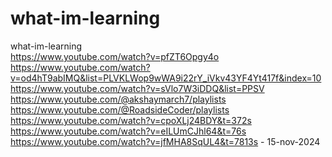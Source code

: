 # what-im-learning
what-im-learning <br>
https://www.youtube.com/watch?v=pfZT6Opgy4o <br>
https://www.youtube.com/watch?v=od4hT9abIMQ&list=PLVKLWop9wWA9i22rY_iVkv43YF4Yt417f&index=10 <br>
https://www.youtube.com/watch?v=sVlo7W3iDDQ&list=PPSV <br>
https://www.youtube.com/@akshaymarch7/playlists <br>
https://www.youtube.com/@RoadsideCoder/playlists <br>
https://www.youtube.com/watch?v=cpoXLj24BDY&t=372s <br>
https://www.youtube.com/watch?v=eILUmCJhl64&t=76s <br>
https://www.youtube.com/watch?v=jfMHA8SqUL4&t=7813s - 15-nov-2024
